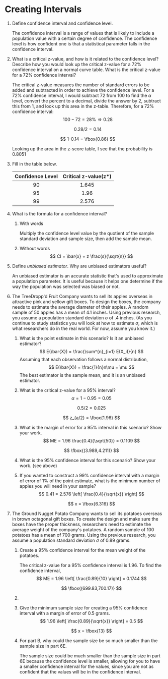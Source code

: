# Creating Intervals

1. Define confidence interval and confidence level. 

   The confidence interval is a range of values that is likely to include a population value with a certain degree of confidence. The confidence level is how confident one is that a statistical parameter falls in the confidence interval. 

2. What is a critical z-value, and how is it related to the confidence level? Describe how you would look up the critical z-value for a 72% confidence interval on a normal curve table. What is the critical z-value for a 72% confidence interval? 

   The critical z-value measures the number of standard errors to be added and subtracted in order to achieve the confidence level. For a 72% confidence interval, I would subtract 72 from 100 to find the $\alpha$ level, convert the percent to a decimal, divide the answer by 2, subtract this from 1, and look up this area in the z-table. Therefore, for a 72% confidence interval:
   $$
   100 - 72 = 28 \% \Rightarrow 0.28
   $$

   $$
   0.28/2 = 0.14
   $$

   $$
   1-0.14 = \fbox{0.86}
   $$

   

   Looking up the area in the z-score table, I see that the probability is 0.8051

3. Fill in the table below. 

   | Confidence Level | Critical z-value(z*) |
   | :--------------: | :------------------: |
   |        90        |        1.645         |
   |        95        |         1.96         |
   |        99        |        2.576         |

4. What is the formula for a confidence interval? 

   1. With words 

      Multiply the confidence level value by the quotient of the sample standard deviation and sample size, then add the sample mean. 

   2. Without words
      $$
      CI = \bar{x} + z \frac{s}{\sqrt{n}}
      $$

5. Define *unbiased estimator*. Why are unbiased estimators useful? 

   An unbiased estimator is an accurate statistic that's used to approximate a population parameter. It is useful because it helps one determine if the way the population was selected was biased or not. 

6. The TreeDropp'd Fruit Company wants to sell its apples overseas in attractive pink and yellow gift boxes. To design the boxes, the company needs to estimate the average diameter of their apples. A random sample of 50 apples has a mean of 4.1 inches. Using previous research, you assume a population standard deviation $\sigma$ of .4 inches. (As you continue to study statistics you will look at how to estimate $\sigma$, which is what researchers do in the real world. For now, assume you know it.)

   1. What is the point estimate in this scenario? Is it an unbiased estimator?  
      $$
      E(\bar{X}) = \frac{\sum^{n}_{i=1} E(X_i)}{n}
      $$
      Assuming that each observation follows a normal distribution, 
      $$
      E(\bar{X}) = \frac{1}{n}n\mu = \mu
      $$
      The best estimator is the sample mean, and it is an unbiased estimator. 

   2. What is the critical z-value for a 95% interval? 
      $$
      \alpha = 1- 0.95 = 0.05
      $$

      $$
      0.5/2 = 0.025
      $$

      $$
      z_{a/2} = \fbox{1.96}
      $$

   3. What is the margin of error for a 95% interval in this scenario? Show your work. 
      $$
      ME = 1.96 \frac{0.4}{\sqrt{50}} = 0.1109
      $$

      $$
      \fbox{(3.989,4.211)}
      $$

   4. What is the 95% confidence interval for this scenario? Show your work. (see above)

   5. If you wanted to construct a 99% confidence interval with a margin of error of 1% of the point estimate, what is the minimum number of apples you will need in your sample? 
      $$
      0.41 = 2.576 \left[ \frac{0.4}{\sqrt{x}} \right]
      $$

      $$
      x = \fbox{6.316}
      $$

7. The Ground Nugget Potato Company wants to sell its potatoes overseas in brown octagonal gift boxes. To create the design and make sure the boxes have the proper thickness, researchers need to estimate the average weight of the company's potatoes. A random sample of 100 potatoes has a mean of 700 grams. Using the previous research, you assume a population standard deviation $\sigma$ of 0.89 grams. 

   1. Create a 95% confidence interval for the mean weight of the potatoes. 

      The critical z-value for a 95% confidence interval is 1.96. To find the confidence interval, 
      $$
      ME = 1.96 \left[ \frac{0.89}{10} \right] = 0.1744
      $$

      $$
      \fbox{(699.83,700.17)}
      $$

   2. 

   2. Give the minimum sample size for creating a 95% confidence interval with a margin of error of 0.5 grams. 
      $$
      1.96 \left[ \frac{0.89}{\sqrt{x}} \right] = 0.5
      $$

      $$
      x = \fbox{13}
      $$

   3. For part B, why could the sample size be so much smaller than the sample size in part 6E. 

      The sample size could be much smaller than the sample size in part 6E because the confidence level is smaller, allowing for you to have a smaller confidence interval for the values, since you are not as confident that the values will be in the confidence interval. 

